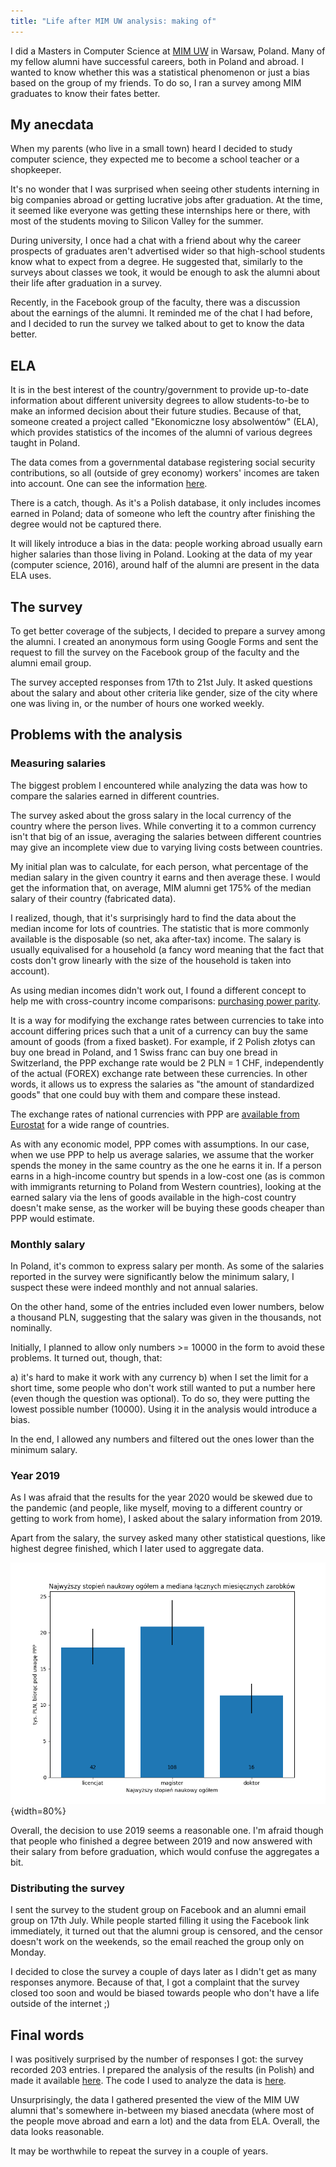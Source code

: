 ```yaml
---
title: "Life after MIM UW analysis: making of"
---
```


I did a Masters in Computer Science at [MIM UW](https://www.mimuw.edu.pl/en) in Warsaw, Poland. Many of my fellow alumni have successful careers, both in Poland and abroad. I wanted to know whether this was a statistical phenomenon or just a bias based on the group of my friends. To do so, I ran a survey among MIM graduates to know their fates better.

## My anecdata

When my parents (who live in a small town) heard I decided to study computer science, they expected me to become a school teacher or a shopkeeper.

It's no wonder that I was surprised when seeing other students interning in big companies abroad or getting lucrative jobs after graduation. At the time, it seemed like everyone was getting these internships here or there, with most of the students moving to Silicon Valley for the summer. 

During university, I once had a chat with a friend about why the career prospects of graduates aren't advertised wider so that high-school students know what to expect from a degree. He suggested that, similarly to the surveys about classes we took, it would be enough to ask the alumni about their life after graduation in a survey.

Recently, in the Facebook group of the faculty, there was a discussion about the earnings of the alumni. It reminded me of the chat I had before, and I decided to run the survey we talked about to get to know the data better.

## ELA

It is in the best interest of the country/government to provide up-to-date information about different university degrees to allow students-to-be to make an informed decision about their future studies. Because of that, someone created a project called "Ekonomiczne losy absolwentów" (ELA), which provides statistics of the incomes of the alumni of various degrees taught in Poland.

The data comes from a governmental database registering social security contributions, so all (outside of grey economy) workers' incomes are taken into account. One can see the information [here](https://ela.nauka.gov.pl/en).

There is a catch, though. As it's a Polish database, it only includes incomes earned in Poland; data of someone who left the country after finishing the degree would not be captured there.

It will likely introduce a bias in the data: people working abroad usually earn higher salaries than those living in Poland. Looking at the data of my year (computer science, 2016), around half of the alumni are present in the data ELA uses.

## The survey
To get better coverage of the subjects, I decided to prepare a survey among the alumni. I created an anonymous form using Google Forms and sent the request to fill the survey on the Facebook group of the faculty and the alumni email group.

The survey accepted responses from 17th to 21st July. It asked questions about the salary and about other criteria like gender, size of the city where one was living in, or the number of hours one worked weekly.

## Problems with the analysis

### Measuring salaries
The biggest problem I encountered while analyzing the data was how to compare the salaries earned in different countries.

The survey asked about the gross salary in the local currency of the country where the person lives. While converting it to a common currency isn't that big of an issue, averaging the salaries between different countries may give an incomplete view due to varying living costs between countries.

My initial plan was to calculate, for each person, what percentage of the median salary in the given country it earns and then average these. I would get the information that, on average, MIM alumni get 175% of the median salary of their country (fabricated data).

I realized, though, that it's surprisingly hard to find the data about the median income for lots of countries. The statistic that is more commonly available is the disposable (so net, aka after-tax) income. The salary is usually equivalised for a household (a fancy word meaning that the fact that costs don't grow linearly with the size of the household is taken into account).

As using median incomes didn't work out, I found a different concept to help me with cross-country income comparisons: [purchasing power parity](https://en.wikipedia.org/wiki/Purchasing_power_parity).

It is a way for modifying the exchange rates between currencies to take into account differing prices such that a unit of a currency can buy the same amount of goods (from a fixed basket). For example, if 2 Polish złotys can buy one bread in Poland, and 1 Swiss franc can buy one bread in Switzerland, the PPP exchange rate would be 2 PLN = 1 CHF, independently of the actual (FOREX) exchange rate between these currencies. In other words, it allows us to express the salaries as "the amount of standardized goods" that one could buy with them and compare these instead.

The exchange rates of national currencies with PPP are [available from Eurostat](https://appsso.eurostat.ec.europa.eu/nui/submitViewTableAction.do) for a wide range of countries.

As with any economic model, PPP comes with assumptions. In our case, when we use PPP to help us average salaries, we assume that the worker spends the money in the same country as the one he earns it in. If a person earns in a high-income country but spends in a low-cost one (as is common with immigrants returning to Poland from Western countries), looking at the earned salary via the lens of goods available in the high-cost country doesn't make sense, as the worker will be buying these goods cheaper than PPP would estimate.

### Monthly salary

In Poland, it's common to express salary per month. As some of the salaries reported in the survey were significantly below the minimum salary, I suspect these were indeed monthly and not annual salaries.

On the other hand, some of the entries included even lower numbers, below a thousand PLN, suggesting that the salary was given in the thousands, not nominally.

Initially, I planned to allow only numbers >= 10000 in the form to avoid these problems. It turned out, though, that:

a) it's hard to make it work with any currency
b) when I set the limit for a short time, some people who don't work still wanted to put a number here (even though the question was optional). To do so, they were putting the lowest possible number (10000). Using it in the analysis would introduce a bias.

In the end, I allowed any numbers and filtered out the ones lower than the minimum salary.

### Year 2019

As I was afraid that the results for the year 2020 would be skewed due to the pandemic (and people, like myself, moving to a different country or getting to work from home), I asked about the salary information from 2019.

Apart from the salary, the survey asked many other statistical questions, like highest degree finished, which I later used to aggregate data.

![Aggregation of salary based on the highest degree received.](../images/alma/education_comp.png){width=80%}

Overall, the decision to use 2019 seems a reasonable one. I'm afraid though that people who finished a degree between 2019 and now answered with their salary from before graduation, which would confuse the aggregates a bit.

### Distributing the survey

I sent the survey to the student group on Facebook and an alumni email group on 17th July. While people started filling it using the Facebook link immediately, it turned out that the alumni group is censored, and the censor doesn't work on the weekends, so the email reached the group only on Monday.

I decided to close the survey a couple of days later as I didn't get as many responses anymore. Because of that, I got a complaint that the survey closed too soon and would be biased towards people who don't have a life outside of the internet ;)

## Final words

I was positively surprised by the number of responses I got: the survey recorded 203 entries.
I prepared the analysis of the results (in Polish) and made it available [here](https://sygnowski.ml/data/alma/writeup.pdf). The code I used to analyze the data is [here](https://github.com/sygi/alma).

Unsurprisingly, the data I gathered presented the view of the MIM UW alumni that's somewhere in-between my biased anecdata (where most of the people move abroad and earn a lot) and the data from ELA. Overall, the data looks reasonable.

It may be worthwhile to repeat the survey in a couple of years.
